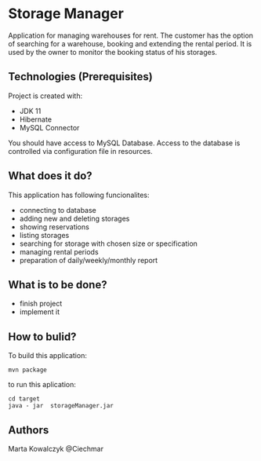 # Storage Manager


Application for managing warehouses for rent. The customer has the option of searching for a warehouse, booking and extending the rental period.
It is used by the owner to monitor the booking status of his storages.


## Technologies (Prerequisites)
Project is created with:
- JDK 11
- Hibernate 
- MySQL Connector

You should have access to MySQL Database. Access to the database is controlled via configuration file in resources.

## What does it do?

This application has following funcionalites:

- connecting to database
- adding new and deleting storages
- showing reservations
- listing storages
- searching for storage with chosen size or specification
- managing rental periods
- preparation of daily/weekly/monthly report

## What is to be done?
- finish project
- implement it


## How to bulid?

To build this application:
```aidl
mvn package
```

to run this aplication:

```
cd target
java - jar  storageManager.jar

```

## Authors
Marta Kowalczyk @Ciechmar
